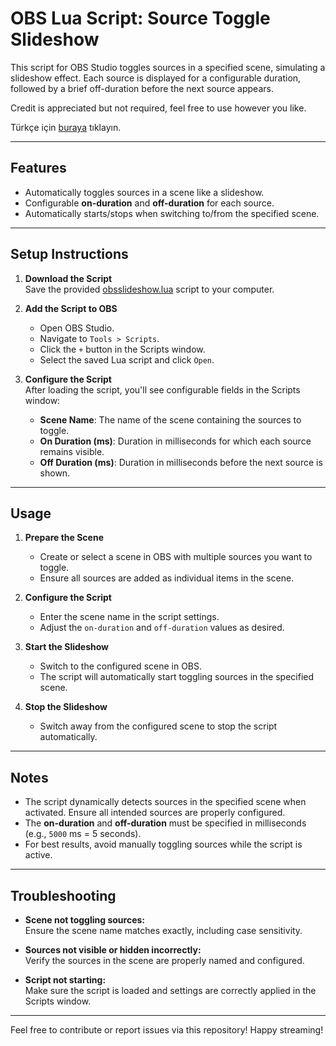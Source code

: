# OBS Lua Script: Source Toggle Slideshow

This script for OBS Studio toggles sources in a specified scene, simulating a slideshow effect. Each source is displayed for a configurable duration, followed by a brief off-duration before the next source appears.

Credit is appreciated but not required, feel free to use however you like.

Türkçe için [buraya](./Kılavuz.md) tıklayın.

---

## Features

- Automatically toggles sources in a scene like a slideshow.
- Configurable **on-duration** and **off-duration** for each source.
- Automatically starts/stops when switching to/from the specified scene.

---

## Setup Instructions

1. **Download the Script**  
   Save the provided [obsslideshow.lua](./obsslideshow.lua) script to your computer.

2. **Add the Script to OBS**  
   - Open OBS Studio.  
   - Navigate to `Tools > Scripts`.  
   - Click the `+` button in the Scripts window.  
   - Select the saved Lua script and click `Open`.

3. **Configure the Script**  
   After loading the script, you'll see configurable fields in the Scripts window:
   - **Scene Name**: The name of the scene containing the sources to toggle.
   - **On Duration (ms)**: Duration in milliseconds for which each source remains visible.
   - **Off Duration (ms)**: Duration in milliseconds before the next source is shown.

---

## Usage

1. **Prepare the Scene**  
   - Create or select a scene in OBS with multiple sources you want to toggle.  
   - Ensure all sources are added as individual items in the scene.

2. **Configure the Script**  
   - Enter the scene name in the script settings.  
   - Adjust the `on-duration` and `off-duration` values as desired.

3. **Start the Slideshow**  
   - Switch to the configured scene in OBS.  
   - The script will automatically start toggling sources in the specified scene.

4. **Stop the Slideshow**  
   - Switch away from the configured scene to stop the script automatically.

---

## Notes

- The script dynamically detects sources in the specified scene when activated. Ensure all intended sources are properly configured.
- The **on-duration** and **off-duration** must be specified in milliseconds (e.g., `5000` ms = 5 seconds).
- For best results, avoid manually toggling sources while the script is active.

---

## Troubleshooting

- **Scene not toggling sources:**  
  Ensure the scene name matches exactly, including case sensitivity.

- **Sources not visible or hidden incorrectly:**  
  Verify the sources in the scene are properly named and configured.

- **Script not starting:**  
  Make sure the script is loaded and settings are correctly applied in the Scripts window.

---

Feel free to contribute or report issues via this repository! Happy streaming!
